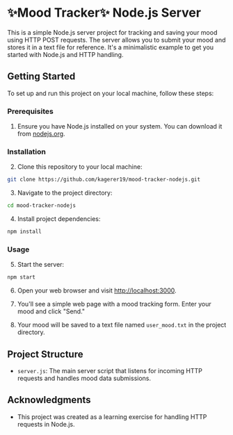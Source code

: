 # ✨Mood Tracker✨ Node.js Server

This is a simple Node.js server project for tracking and saving your mood using HTTP POST requests. The server allows you to submit your mood and stores it in a text file for reference. It's a minimalistic example to get you started with Node.js and HTTP handling.

## Getting Started

To set up and run this project on your local machine, follow these steps:

### Prerequisites

1. Ensure you have Node.js installed on your system. You can download it from [nodejs.org](https://nodejs.org/).

### Installation

2. Clone this repository to your local machine:

```bash
git clone https://github.com/kagerer19/mood-tracker-nodejs.git
```

3. Navigate to the project directory:

```bash
cd mood-tracker-nodejs
```

4. Install project dependencies:

```bash
npm install
```

### Usage

5. Start the server:

```bash
npm start
```

6. Open your web browser and visit [http://localhost:3000](http://localhost:3000).

7. You'll see a simple web page with a mood tracking form. Enter your mood and click "Send."

8. Your mood will be saved to a text file named `user_mood.txt` in the project directory.

## Project Structure

- `server.js`: The main server script that listens for incoming HTTP requests and handles mood data submissions.

## Acknowledgments

- This project was created as a learning exercise for handling HTTP requests in Node.js.
